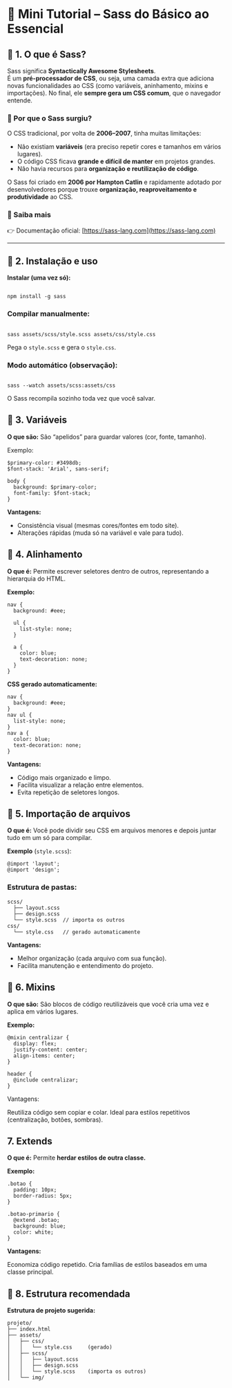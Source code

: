 # 🎨 Mini Tutorial – Sass do Básico ao Essencial

## 🔹 1. O que é Sass?
Sass significa **Syntactically Awesome Stylesheets**.  
É um **pré-processador de CSS**, ou seja, uma camada extra que adiciona novas funcionalidades ao CSS (como variáveis, aninhamento, mixins e importações). No final, ele **sempre gera um CSS comum**, que o navegador entende.  

### 📌 Por que o Sass surgiu?
O CSS tradicional, por volta de **2006–2007**, tinha muitas limitações:  
- Não existiam **variáveis** (era preciso repetir cores e tamanhos em vários lugares).  
- O código CSS ficava **grande e difícil de manter** em projetos grandes.  
- Não havia recursos para **organização e reutilização de código**.  

O Sass foi criado em **2006 por Hampton Catlin** e rapidamente adotado por desenvolvedores porque trouxe **organização, reaproveitamento e produtividade** ao CSS.  

### 🔗 Saiba mais
👉 Documentação oficial: [https://sass-lang.com](https://sass-lang.com)  

 

---

## 🔹 2. Instalação e uso

**Instalar (uma vez só):**
```

npm install -g sass

```
### Compilar manualmente:
```

sass assets/scss/style.scss assets/css/style.css

```
Pega o `style.scss` e gera o `style.css`.

### Modo automático (observação):
```

sass --watch assets/scss:assets/css

```
O Sass recompila sozinho toda vez que você salvar.

## 🔹 3. Variáveis

**O que são:**
São “apelidos” para guardar valores (cor, fonte, tamanho).

Exemplo:
```
$primary-color: #3498db;
$font-stack: 'Arial', sans-serif;

body {
  background: $primary-color;
  font-family: $font-stack;
}

```
**Vantagens:**
- Consistência visual (mesmas cores/fontes em todo site).
- Alterações rápidas (muda só na variável e vale para tudo).

## 🔹 4. Alinhamento
**O que é:**
Permite escrever seletores dentro de outros, representando a hierarquia do HTML.

**Exemplo:**
```
nav {
  background: #eee;

  ul {
    list-style: none;
  }

  a {
    color: blue;
    text-decoration: none;
  }
}
```
**CSS gerado automaticamente:**
```
nav {
  background: #eee;
}
nav ul {
  list-style: none;
}
nav a {
  color: blue;
  text-decoration: none;
}
```
**Vantagens:**

- Código mais organizado e limpo.
- Facilita visualizar a relação entre elementos.
- Evita repetição de seletores longos.

## 🔹 5. Importação de arquivos

**O que é:**
Você pode dividir seu CSS em arquivos menores e depois juntar tudo em um só para compilar.

**Exemplo** (`style.scss`):
```
@import 'layout';
@import 'design';
```
### Estrutura de pastas:
```
scss/
  ├── layout.scss
  ├── design.scss
  └── style.scss  // importa os outros
css/
  └── style.css   // gerado automaticamente
```
**Vantagens:**

- Melhor organização (cada arquivo com sua função).
- Facilita manutenção e entendimento do projeto.

## 🔹 6. Mixins
**O que são:**
São blocos de código reutilizáveis que você cria uma vez e aplica em vários lugares.

**Exemplo:**
```
@mixin centralizar {
  display: flex;
  justify-content: center;
  align-items: center;
}

header {
  @include centralizar;
}
```
Vantagens:

Reutiliza código sem copiar e colar. Ideal para estilos repetitivos (centralização, botões, sombras).

## 7. Extends

**O que é:**
Permite **herdar estilos de outra classe.**

**Exemplo:**
```
.botao {
  padding: 10px;
  border-radius: 5px;
}

.botao-primario {
  @extend .botao;
  background: blue;
  color: white;
}
```
**Vantagens:**

Economiza código repetido.
Cria famílias de estilos baseados em uma classe principal.

## 🔹 8. Estrutura recomendada

**Estrutura de projeto sugerida:**
```
projeto/
├── index.html
├── assets/
│   ├── css/
│   │   └── style.css     (gerado)
│   ├── scss/
│   │   ├── layout.scss
│   │   ├── design.scss
│   │   └── style.scss    (importa os outros)
│   └── img/
```
